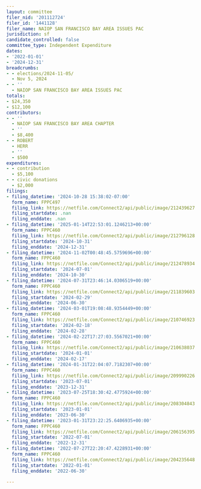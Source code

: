 ```yaml
---
layout: committee
filer_nid: '201112724'
filer_id: '1441128'
filer_name: NAIOP SAN FRANCISCO BAY AREA ISSUES PAC
jurisdiction: sf
candidate_controlled: false
committee_type: Independent Expenditure
dates:
- '2022-01-01'
- '2024-12-31'
breadcrumbs:
- - elections/2024-11-05/
  - Nov 5, 2024
- - ''
  - NAIOP SAN FRANCISCO BAY AREA ISSUES PAC
totals:
- $24,350
- $12,100
contributors:
- - ''
  - NAIOP SAN FRANCISCO BAY AREA CHAPTER
  - ''
  - $8,400
- - ROBERT
  - HERR
  - ''
  - $500
expenditures:
- - contribution
  - $5,100
- - civic donations
  - $2,000
filings:
- filing_datetime: '2024-10-28 15:38:02-07:00'
  form_name: FPPC497
  filing_link: https://netfile.com/Connect2/api/public/image/212439627
  filing_startdate: .nan
  filing_enddate: .nan
- filing_datetime: '2025-01-14T22:53:01.1246213+00:00'
  form_name: FPPC460
  filing_link: https://netfile.com/Connect2/api/public/image/212796128
  filing_startdate: '2024-10-31'
  filing_enddate: '2024-12-31'
- filing_datetime: '2024-11-02T00:48:45.5759696+00:00'
  form_name: FPPC460
  filing_link: https://netfile.com/Connect2/api/public/image/212478934
  filing_startdate: '2024-07-01'
  filing_enddate: '2024-10-30'
- filing_datetime: '2024-07-31T23:46:14.0306519+00:00'
  form_name: FPPC460
  filing_link: https://netfile.com/Connect2/api/public/image/211839603
  filing_startdate: '2024-02-29'
  filing_enddate: '2024-06-30'
- filing_datetime: '2024-03-01T19:08:48.9354449+00:00'
  form_name: FPPC460
  filing_link: https://netfile.com/Connect2/api/public/image/210746923
  filing_startdate: '2024-02-18'
  filing_enddate: '2024-02-28'
- filing_datetime: '2024-02-22T17:27:03.5567021+00:00'
  form_name: FPPC460
  filing_link: https://netfile.com/Connect2/api/public/image/210638037
  filing_startdate: '2024-01-01'
  filing_enddate: '2024-02-17'
- filing_datetime: '2024-01-31T22:04:07.7182307+00:00'
  form_name: FPPC460
  filing_link: https://netfile.com/Connect2/api/public/image/209990226
  filing_startdate: '2023-07-01'
  filing_enddate: '2023-12-31'
- filing_datetime: '2023-07-25T18:30:42.4775924+00:00'
  form_name: FPPC460
  filing_link: https://netfile.com/Connect2/api/public/image/208304843
  filing_startdate: '2023-01-01'
  filing_enddate: '2023-06-30'
- filing_datetime: '2023-01-31T23:22:25.6406935+00:00'
  form_name: FPPC460
  filing_link: https://netfile.com/Connect2/api/public/image/206156395
  filing_startdate: '2022-07-01'
  filing_enddate: '2022-12-31'
- filing_datetime: '2022-07-27T22:20:47.4228931+00:00'
  form_name: FPPC460
  filing_link: https://netfile.com/Connect2/api/public/image/204235648
  filing_startdate: '2022-01-01'
  filing_enddate: '2022-06-30'

---
```

